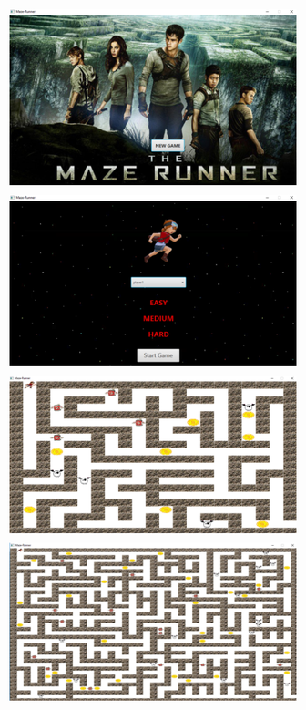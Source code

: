 
<p align="center">
<img src="https://github.com/youssef-kishk/Maze-Runner-Game/blob/master/1.PNG"/>
 </p>
 
<p align="center">
<img src="https://github.com/youssef-kishk/Maze-Runner-Game/blob/master/2.PNG"/>
 </p>
 
<p align="center">
<img src="https://github.com/youssef-kishk/Maze-Runner-Game/blob/master/3.PNG"/>
 </p>
 
<p align="center">
<img src="https://github.com/youssef-kishk/Maze-Runner-Game/blob/master/4.PNG"/>
 </p>
